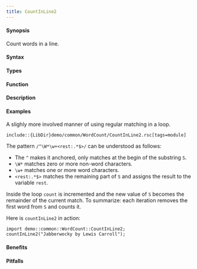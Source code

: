 ```yaml
---
title: CountInLine2
---
```


#### Synopsis

Count words in a line.

#### Syntax

#### Types

#### Function

#### Description

#### Examples

A slighly more involved manner of using regular matching in a loop.
```rascal
include::{LibDir}demo/common/WordCount/CountInLine2.rsc[tags=module]
```

                
The pattern `/^\W*\w+<rest:.*$>/` can be understood as follows:

*  The `^` makes it anchored, only matches at the begin of the substring `S`.
*  `\W*` matches zero or more non-word characters.
*  `\w+` matches one or more word characters.
*  `<rest:.*$>` matches the remaining part of `S` and assigns the result to the variable `rest`.


Inside the loop `count` is incremented and the new value of `S` becomes
the remainder of the current match. To summarize: each iteration
removes the first word from `S` and counts it.

Here is `countInLine2` in action:
```rascal-shell
import demo::common::WordCount::CountInLine2;
countInLine2("Jabberwocky by Lewis Carroll");
```

#### Benefits

#### Pitfalls

